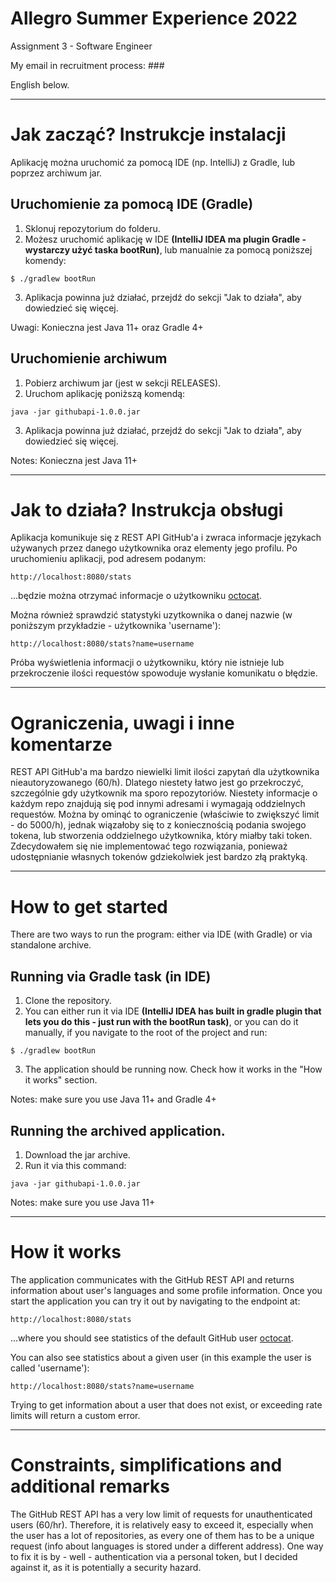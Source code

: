 
# Allegro Summer Experience 2022

Assignment 3 - Software Engineer

My email in recruitment process: ###

English below.

---

# Jak zacząć? Instrukcje instalacji

Aplikację można uruchomić za pomocą IDE (np. IntelliJ) z Gradle, lub poprzez archiwum jar.

## Uruchomienie za pomocą IDE (Gradle)

1. Sklonuj repozytorium do folderu.
2. Możesz uruchomić aplikację w IDE **(IntelliJ IDEA ma plugin Gradle - wystarczy użyć taska bootRun)**,
   lub manualnie za pomocą poniższej komendy:
```
$ ./gradlew bootRun
```
3. Aplikacja powinna już działać, przejdź do sekcji "Jak to działa", aby dowiedzieć się więcej.

Uwagi: Konieczna jest Java 11+ oraz Gradle 4+ 

## Uruchomienie archiwum

1. Pobierz archiwum jar (jest w sekcji RELEASES).
2. Uruchom aplikację poniższą komendą:
```
java -jar githubapi-1.0.0.jar
```
3. Aplikacja powinna już działać, przejdź do sekcji "Jak to działa", aby dowiedzieć się więcej.

Notes: Konieczna jest Java 11+

---

# Jak to działa? Instrukcja obsługi

Aplikacja komunikuje się z REST API GitHub'a i zwraca informacje językach używanych przez danego użytkownika
oraz elementy jego profilu.
Po uruchomieniu aplikacji, pod adresem podanym:
```
http://localhost:8080/stats
```
...będzie można otrzymać informacje o użytkowniku [octocat](https://github.com/octocat).

Można również sprawdzić statystyki uzytkownika o danej nazwie (w poniższym przykładzie - użytkownika 'username'):
```
http://localhost:8080/stats?name=username
```

Próba wyświetlenia informacji o użytkowniku, który nie istnieje lub przekroczenie
ilości requestów spowoduje wysłanie komunikatu o błędzie.

---

# Ograniczenia, uwagi i inne komentarze

REST API GitHub'a ma bardzo niewielki limit ilości zapytań dla użytkownika nieautoryzowanego (60/h).
Dlatego niestety łatwo jest go przekroczyć, szczególnie gdy użytkownik ma sporo repozytoriów.
Niestety informacje o każdym repo znajdują się pod innymi adresami i wymagają oddzielnych requestów.
Można by ominąć to ograniczenie (właściwie to zwiększyć limit - do 5000/h), jednak wiązałoby się to
z koniecznością podania swojego tokena, lub stworzenia oddzielnego użytkownika, który miałby taki token.
Zdecydowałem się nie implementować tego rozwiązania, ponieważ udostępnianie własnych tokenów gdziekolwiek 
jest bardzo złą praktyką.

---

# How to get started

There are two ways to run the program: either via IDE (with Gradle) or via standalone archive.

## Running via Gradle task (in IDE)

1. Clone the repository.
2. You can either run it via IDE **(IntelliJ IDEA has built in gradle plugin that lets you do this - just run with the bootRun task)**,
or you can do it manually, if you navigate to the root of the project and run:
```
$ ./gradlew bootRun
```
3. The application should be running now. Check how it works in the "How it works" section.

Notes: make sure you use Java 11+ and Gradle 4+

## Running the archived application.

1. Download the jar archive.
2. Run it via this command:
```
java -jar githubapi-1.0.0.jar
```

Notes: make sure you use Java 11+

---

# How it works

The application communicates with the GitHub REST API and returns information about user's languages 
and some profile information.
Once you start the application you can try it out by navigating to the endpoint at:
```
http://localhost:8080/stats
```
...where you should see statistics of the default GitHub user [octocat](https://github.com/octocat).

You can also see statistics about a given user (in this example the user is called 'username'):
```
http://localhost:8080/stats?name=username
```

Trying to get information about a user that does not exist, or exceeding rate limits will return a custom error.

---

# Constraints, simplifications and additional remarks

The GitHub REST API has a very low limit of requests for unauthenticated users (60/hr).
Therefore, it is relatively easy to exceed it, especially when the user has a lot of repositories, 
as every one of them has to be a unique request (info about languages is stored under a different address).
One way to fix it is by - well - authentication via a personal token, but I decided against it, 
as it is potentially a security hazard.
